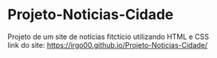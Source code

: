 # Projeto-Noticias-Cidade
 Projeto de um site de notícias fitctício utilizando HTML e CSS <br>
 link do site: https://irgo00.github.io/Projeto-Noticias-Cidade/
